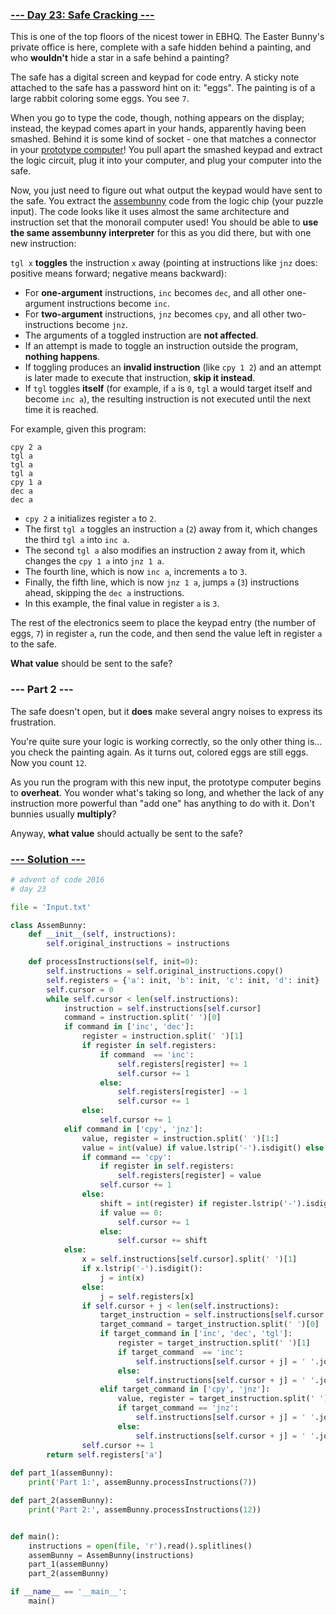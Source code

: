 ### [--- Day 23: Safe Cracking ---](https://adventofcode.com/2016/day/23)

This is one of the top floors of the nicest tower in EBHQ. The Easter Bunny's private office is here, complete with a safe hidden behind a painting, and who **wouldn't** hide a star in a safe behind a painting?

The safe has a digital screen and keypad for code entry. A sticky note attached to the safe has a password hint on it: "eggs". The painting is of a large rabbit coloring some eggs. You see `7`.

When you go to type the code, though, nothing appears on the display; instead, the keypad comes apart in your hands, apparently having been smashed. Behind it is some kind of socket - one that matches a connector in your [prototype computer](https://adventofcode.com/2016/day/11)! You pull apart the smashed keypad and extract the logic circuit, plug it into your computer, and plug your computer into the safe.

Now, you just need to figure out what output the keypad would have sent to the safe. You extract the [assembunny](https://adventofcode.com/2016/day/12) code from the logic chip (your puzzle input).
The code looks like it uses almost the same architecture and instruction set that the monorail computer used! You should be able to **use the same assembunny interpreter** for this as you did there, but with one new instruction:

`tgl x` **toggles** the instruction `x` away (pointing at instructions like `jnz` does: positive means forward; negative means backward):

 - For **one-argument** instructions, `inc` becomes `dec`, and all other one-argument instructions become `inc`.
 - For **two-argument** instructions, `jnz` becomes `cpy`, and all other two-instructions become `jnz`.
 - The arguments of a toggled instruction are **not affected**.
 - If an attempt is made to toggle an instruction outside the program, **nothing happens**.
 - If toggling produces an **invalid instruction** (like `cpy 1 2`) and an attempt is later made to execute that instruction, **skip it instead**.
 - If `tgl` toggles **itself** (for example, if `a` is `0`, `tgl` a would target itself and become `inc a`), the resulting instruction is not executed until the next time it is reached.

For example, given this program:

```
cpy 2 a
tgl a
tgl a
tgl a
cpy 1 a
dec a
dec a
```

 - `cpy 2` a initializes register `a` to `2`.
 - The first `tgl a` toggles an instruction `a` (`2`) away from it, which changes the third `tgl a` into `inc a`.
 - The second `tgl a` also modifies an instruction `2` away from it, which changes the `cpy 1 a` into `jnz 1 a`.
 - The fourth line, which is now `inc a`, increments `a` to `3`.
 - Finally, the fifth line, which is now `jnz 1 a`, jumps `a` (`3`) instructions ahead, skipping the `dec a` instructions.
 - In this example, the final value in register `a` is `3`.

The rest of the electronics seem to place the keypad entry (the number of eggs, `7`) in register `a`, run the code, and then send the value left in register `a` to the safe.

**What value** should be sent to the safe?

### --- Part 2 ---

The safe doesn't open, but it **does** make several angry noises to express its frustration.

You're quite sure your logic is working correctly, so the only other thing is... you check the painting again. As it turns out, colored eggs are still eggs. Now you count `12`.

As you run the program with this new input, the prototype computer begins to **overheat**. You wonder what's taking so long, and whether the lack of any instruction more powerful than "add one" has anything to do with it. Don't bunnies usually **multiply**?

Anyway, **what value** should actually be sent to the safe?

### [--- Solution ---](day-23.py)
```Python
# advent of code 2016
# day 23

file = 'Input.txt'

class AssemBunny:
    def __init__(self, instructions):
        self.original_instructions = instructions

    def processInstructions(self, init=0):
        self.instructions = self.original_instructions.copy()      
        self.registers = {'a': init, 'b': init, 'c': init, 'd': init}
        self.cursor = 0
        while self.cursor < len(self.instructions):
            instruction = self.instructions[self.cursor]
            command = instruction.split(' ')[0]
            if command in ['inc', 'dec']:
                register = instruction.split(' ')[1]
                if register in self.registers:
                    if command  == 'inc':
                        self.registers[register] += 1
                        self.cursor += 1
                    else:
                        self.registers[register] -= 1
                        self.cursor += 1
                else:
                    self.cursor += 1
            elif command in ['cpy', 'jnz']:
                value, register = instruction.split(' ')[1:]
                value = int(value) if value.lstrip('-').isdigit() else self.registers[value]
                if command == 'cpy':
                    if register in self.registers:
                        self.registers[register] = value
                    self.cursor += 1
                else:
                    shift = int(register) if register.lstrip('-').isdigit() else self.registers[register]
                    if value == 0:
                        self.cursor += 1
                    else:
                        self.cursor += shift
            else:
                x = self.instructions[self.cursor].split(' ')[1]
                if x.lstrip('-').isdigit():
                    j = int(x)
                else:
                    j = self.registers[x]
                if self.cursor + j < len(self.instructions):
                    target_instruction = self.instructions[self.cursor + j]
                    target_command = target_instruction.split(' ')[0]
                    if target_command in ['inc', 'dec', 'tgl']:
                        register = target_instruction.split(' ')[1]
                        if target_command  == 'inc':
                            self.instructions[self.cursor + j] = ' '.join(['dec', register])
                        else:
                            self.instructions[self.cursor + j] = ' '.join(['inc', register])
                    elif target_command in ['cpy', 'jnz']:
                        value, register = target_instruction.split(' ')[1:]
                        if target_command == 'jnz':
                            self.instructions[self.cursor + j] = ' '.join(['cpy', value, register])
                        else:
                            self.instructions[self.cursor + j] = ' '.join(['jnz', value, register])
                self.cursor += 1
        return self.registers['a']
    
def part_1(assemBunny):
    print('Part 1:', assemBunny.processInstructions(7))

def part_2(assemBunny):
    print('Part 2:', assemBunny.processInstructions(12))


def main():
    instructions = open(file, 'r').read().splitlines()
    assemBunny = AssemBunny(instructions)
    part_1(assemBunny)
    part_2(assemBunny)

if __name__ == '__main__':
    main()
```